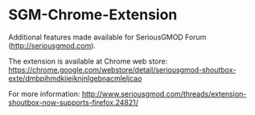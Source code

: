 # SGM-Chrome-Extension

Additional features made available for SeriousGMOD Forum (http://seriousgmod.com).

The extension is available at Chrome web store:
https://chrome.google.com/webstore/detail/seriousgmod-shoutbox-exte/dmbpihmdkiieiknjnlgebnacmleljcao

For more information:
http://www.seriousgmod.com/threads/extension-shoutbox-now-supports-firefox.24821/
